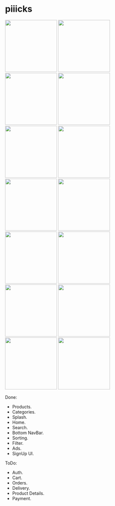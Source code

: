 # piiicks

<p float="left">
   <img src="https://github.com/mo7amedaliEbaid/piiicks-ecom/blob/b8c8669117a69cad0aaba88e4561c1e1a9e3d9ca/screenshots/sorting.jpg" width="170" />
   <img src="https://github.com/mo7amedaliEbaid/piiicks-ecom/blob/6c3c05ede0b14553c45f51548b1bbe9aab256064/screenshots/home2.jpg" width="170" />
   <img src="https://github.com/mo7amedaliEbaid/piiicks-ecom/blob/716041927eec8740dbe66fee40ab58c98222acdf/screenshots/Screenshot_20231114_104239.jpg" width="170" />
   <img src="https://github.com/mo7amedaliEbaid/piiicks-ecom/blob/716041927eec8740dbe66fee40ab58c98222acdf/screenshots/Screenshot_20231114_104252.jpg" width="170" />
   <img src="https://github.com/mo7amedaliEbaid/piiicks-ecom/blob/3c774ccfbe06f8e1071543b9d007c21566919e76/screenshots/signup.jpg" width="170" />
   <img src="https://github.com/mo7amedaliEbaid/piiicks-ecom/blob/6c818f1f2abc4d2c08147429355ee3dcac6d9fc6/screenshots/filter.jpg" width="170" />
   <img src="https://github.com/mo7amedaliEbaid/piiicks-ecom/blob/615681d6a96af15e9c3e195cf55ebfce0818192b/screenshots/Screenshot_20231114_042641.jpg" width="170" />
   <img src="https://github.com/mo7amedaliEbaid/piiicks-ecom/blob/8326d9649c8c4743add789348e9c7dd61675f0af/screenshots/home1.jpg" width="170" />
   <img src="https://github.com/mo7amedaliEbaid/piiicks-ecom/blob/615681d6a96af15e9c3e195cf55ebfce0818192b/screenshots/Screenshot_20231114_042651.jpg" width="170" />
   <img src="https://github.com/mo7amedaliEbaid/piiicks-ecom/blob/615681d6a96af15e9c3e195cf55ebfce0818192b/screenshots/Screenshot_20231114_042630.jpg" width="170" />
   <img src="https://github.com/mo7amedaliEbaid/piiicks-ecom/blob/91c8e6d86714f86df0b32ac65ecd9fcad1e155b8/screenshots/search.jpg" width="170" />
   <img src="https://github.com/mo7amedaliEbaid/piiicks-ecom/blob/91c8e6d86714f86df0b32ac65ecd9fcad1e155b8/screenshots/search_noresult.jpg" width="170" />
   <img src="https://github.com/mo7amedaliEbaid/piiicks-ecom/blob/91c8e6d86714f86df0b32ac65ecd9fcad1e155b8/screenshots/searchresult.jpg" width="170" />
   <img src="https://github.com/mo7amedaliEbaid/piiicks-ecom/blob/11ab873ebaaddf20191d1d5d64613947d4461aa4/screenshots/filter1.jpg" width="170" />

</p>

Done:
- Products.
- Categories.
- Splash.
- Home.
- Search.
- Bottom NavBar.
- Sorting.
- Filter.
- Ads.
- SignUp UI.

ToDo:
- Auth.
- Cart.
- Orders.
- Delivery.
- Product Details.
- Payment.
